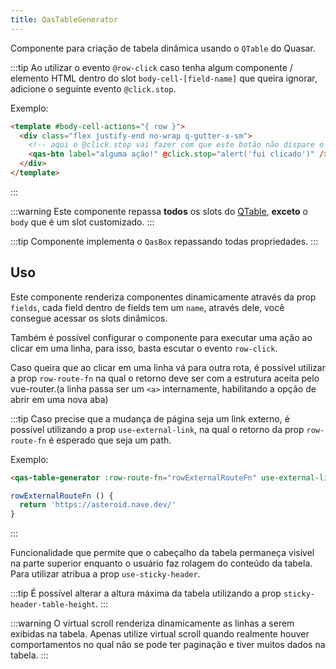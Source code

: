 ```yaml
---
title: QasTableGenerator
---
```


Componente para criação de tabela dinâmica usando o `QTable` do Quasar.

<doc-api file="table-generator/QasTableGenerator" name="QasTableGenerator" />

:::tip
Ao utilizar o evento `@row-click` caso tenha algum componente / elemento HTML dentro do slot `body-cell-[field-name]` que queira ignorar, adicione o seguinte evento `@click.stop`.

Exemplo:
```html
<template #body-cell-actions="{ row }">
  <div class="flex justify-end no-wrap q-gutter-x-sm">
    <!-- aqui o @click.stop vai fazer com que este botão não dispare o evento: @row-click -->
    <qas-btn label="alguma ação!" @click.stop="alert('fui clicado')" />
  </div>
</template>
```
:::

:::warning
Este componente repassa **todos** os slots do [QTable](https://quasar.dev/vue-components/table#qtable-api), **exceto** o `body` que é um slot customizado.
:::

:::tip
Componente implementa o `QasBox` repassando todas propriedades.
:::

## Uso

<doc-example file="QasTableGenerator/Basic" title="Básico" />
<doc-example file="QasTableGenerator/WithHeader" title="Com header" />
<doc-example file="QasTableGenerator/HeaderSlot" title="Acessando slot do header" />
<doc-example file="QasTableGenerator/NoBox" title="Sem box" />

Este componente renderiza componentes dinamicamente através da prop `fields`, cada field dentro de fields tem um `name`, através dele, você consegue acessar os slots dinâmicos.

<doc-example file="QasTableGenerator/CustomSlot" title="Slots personalizados" />

Também é possível configurar o componente para executar uma ação ao clicar em uma linha, para isso, basta escutar o evento `row-click`.

<doc-example file="QasTableGenerator/ClickableRow" title="Linha clicável" />

Caso queira que ao clicar em uma linha vá para outra rota, é possível utilizar a prop `row-route-fn` na qual o retorno deve ser com a estrutura aceita pelo vue-router.(a linha passa ser um `<a>` internamente, habilitando a opção de abrir em uma nova aba)

:::tip
Caso precise que a mudança de página seja um link externo, é possível utilizando a prop `use-external-link`, na qual o retorno da prop `row-route-fn` é esperado que seja um path.

Exemplo:
```html
<qas-table-generator :row-route-fn="rowExternalRouteFn" use-external-link />
```

```js
rowExternalRouteFn () {
  return 'https://asteroid.nave.dev/'
}
```
:::

<doc-example file="QasTableGenerator/TableLink" title="Tabela com links" />

Funcionalidade que permite que o cabeçalho da tabela permaneça visível na parte superior enquanto o usuário faz rolagem do conteúdo da tabela. Para utilizar atribua a prop `use-sticky-header`.

:::tip
É possível alterar a altura máxima da tabela utilizando a prop `sticky-header-table-height`.
:::

<doc-example file="QasTableGenerator/StickyHeader" title="Header fixo" />

:::warning
O virtual scroll renderiza dinamicamente as linhas a serem exibidas na tabela.
Apenas utilize virtual scroll quando realmente houver comportamentos no qual não se pode ter paginação e tiver muitos dados na tabela.
:::
<doc-example file="QasTableGenerator/WithVirtualScroll" title="Com virtual scroll" />
